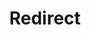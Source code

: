 ﻿---
layout: src/layouts/Redirect.astro
title: Redirect
redirect: https://octopus.com/docs/infrastructure/deployment-targets/tentacle/windows
pubDate:  2023-01-01
navSearch: false
navSitemap: false
navMenu: false
---
